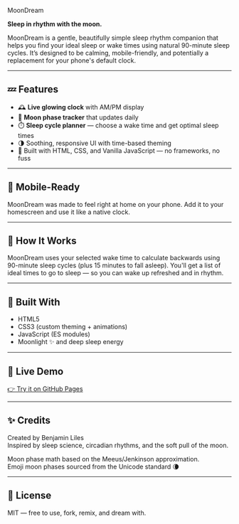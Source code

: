MoonDream

**Sleep in rhythm with the moon.**

MoonDream is a gentle, beautifully simple sleep rhythm companion that helps you find your ideal sleep or wake times using natural 90-minute sleep cycles. It’s designed to be calming, mobile-friendly, and potentially a replacement for your phone's default clock.

---

## 💤 Features

- 🕰️ **Live glowing clock** with AM/PM display
- 🌙 **Moon phase tracker** that updates daily
- ⏱️ **Sleep cycle planner** — choose a wake time and get optimal sleep times
- 🌗 Soothing, responsive UI with time-based theming
- 💫 Built with HTML, CSS, and Vanilla JavaScript — no frameworks, no fuss

---

## 📱 Mobile-Ready

MoonDream was made to feel right at home on your phone. Add it to your homescreen and use it like a native clock.

---

## 🧠 How It Works

MoonDream uses your selected wake time to calculate backwards using 90-minute sleep cycles (plus 15 minutes to fall asleep). You'll get a list of ideal times to go to sleep — so you can wake up refreshed and in rhythm.

---

## 🔮 Built With

- HTML5
- CSS3 (custom theming + animations)
- JavaScript (ES modules)
- Moonlight ✨ and deep sleep energy

---

## 🚀 Live Demo

[👉 Try it on GitHub Pages](https://yourusername.github.io/moondream)

---

## ✨ Credits

Created by Benjamin Liles  
Inspired by sleep science, circadian rhythms, and the soft pull of the moon.

Moon phase math based on the Meeus/Jenkinson approximation.  
Emoji moon phases sourced from the Unicode standard 🌘

---

## 📜 License

MIT — free to use, fork, remix, and dream with.
